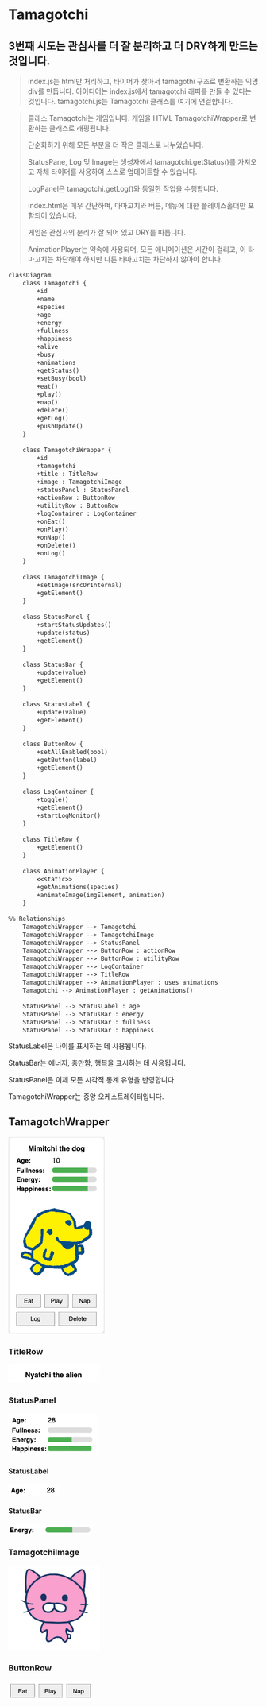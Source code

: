 # Tamagotchi

## 3번째 시도는 관심사를 더 잘 분리하고 더 DRY하게 만드는 것입니다.

> index.js는 html만 처리하고, 타이머가 찾아서 tamagothi 구조로 
> 변환하는 익명 div를 만듭니다. 아이디어는 index.js에서 tamagotchi 
> 래퍼를 만들 수 있다는 것입니다. tamagotchi.js는 Tamagotchi 클래스를 
> 여기에 연결합니다.

> 클래스 Tamagotchi는 게임입니다. 게임을 HTML TamagotchiWrapper로 변환하는 클래스로 래핑됩니다.
> 
> 단순화하기 위해 모든 부분을 더 작은 클래스로 나누었습니다.
> 
> StatusPane, Log 및 Image는 생성자에서 tamagotchi.getStatus()를 가져오고 자체 타이머를 사용하여 스스로 업데이트할 수 있습니다.
> 
> LogPanel은 tamagotchi.getLog()와 동일한 작업을 수행합니다.
> 
> index.html은 매우 간단하며, 다마고치와 버튼, 메뉴에 대한 플레이스홀더만 포함되어 있습니다.
> 
> 게임은 관심사의 분리가 잘 되어 있고 DRY를 따릅니다.
> 
> AnimationPlayer는 약속에 사용되며, 모든 애니메이션은 시간이 걸리고, 이 타마고치는 차단해야 하지만 다른 타마고치는 차단하지 않아야 합니다.

```mermaid
classDiagram
    class Tamagotchi {
        +id
        +name
        +species
        +age
        +energy
        +fullness
        +happiness
        +alive
        +busy
        +animations
        +getStatus()
        +setBusy(bool)
        +eat()
        +play()
        +nap()
        +delete()
        +getLog()
        +pushUpdate()
    }

    class TamagotchiWrapper {
        +id
        +tamagotchi
        +title : TitleRow
        +image : TamagotchiImage
        +statusPanel : StatusPanel
        +actionRow : ButtonRow
        +utilityRow : ButtonRow
        +logContainer : LogContainer
        +onEat()
        +onPlay()
        +onNap()
        +onDelete()
        +onLog()
    }

    class TamagotchiImage {
        +setImage(srcOrInternal)
        +getElement()
    }

    class StatusPanel {
        +startStatusUpdates()
        +update(status)
        +getElement()
    }

    class StatusBar {
        +update(value)
        +getElement()
    }

    class StatusLabel {
        +update(value)
        +getElement()
    }

    class ButtonRow {
        +setAllEnabled(bool)
        +getButton(label)
        +getElement()
    }

    class LogContainer {
        +toggle()
        +getElement()
        +startLogMonitor()
    }

    class TitleRow {
        +getElement()
    }

    class AnimationPlayer {
        <<static>>
        +getAnimations(species)
        +animateImage(imgElement, animation)
    }

%% Relationships
    TamagotchiWrapper --> Tamagotchi
    TamagotchiWrapper --> TamagotchiImage
    TamagotchiWrapper --> StatusPanel
    TamagotchiWrapper --> ButtonRow : actionRow
    TamagotchiWrapper --> ButtonRow : utilityRow
    TamagotchiWrapper --> LogContainer
    TamagotchiWrapper --> TitleRow
    TamagotchiWrapper --> AnimationPlayer : uses animations
    Tamagotchi --> AnimationPlayer : getAnimations()

    StatusPanel --> StatusLabel : age
    StatusPanel --> StatusBar : energy
    StatusPanel --> StatusBar : fullness
    StatusPanel --> StatusBar : happiness

```

StatusLabel은 나이를 표시하는 데 사용됩니다.

StatusBar는 에너지, 충만함, 행복을 표시하는 데 사용됩니다.

StatusPanel은 이제 모든 시각적 통계 유형을 반영합니다.

TamagotchiWrapper는 중앙 오케스트레이터입니다.

## TamagotchWrapper

<img src="img/TamagotchiWrapper.png">

### TitleRow
<img src="img/TitleRow.png">

### StatusPanel

<img src="img/StatusPanel.png">

#### StatusLabel

<img src="img/StatusLabel.png">

#### StatusBar

<img src="img/StatusBar.png">

### TamagotchiImage

<img src="img/TamagotchiImage.png">

### ButtonRow

<img src="img/ButtonRow.png">
